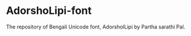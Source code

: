 AdorshoLipi-font
================

The repository of Bengali Unicode font, AdorsholLipi by Partha sarathi Pal.
